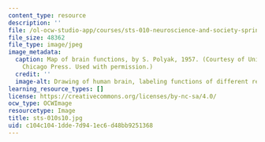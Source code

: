 ```yaml
---
content_type: resource
description: ''
file: /ol-ocw-studio-app/courses/sts-010-neuroscience-and-society-spring-2010/c104c1041dde7d941ec6d48bb9251368_sts-010s10.jpg
file_size: 48362
file_type: image/jpeg
image_metadata:
  caption: Map of brain functions, by S. Polyak, 1957. (Courtesy of University of
    Chicago Press. Used with permission.)
  credit: ''
  image-alt: Drawing of human brain, labeling functions of different regions.
learning_resource_types: []
license: https://creativecommons.org/licenses/by-nc-sa/4.0/
ocw_type: OCWImage
resourcetype: Image
title: sts-010s10.jpg
uid: c104c104-1dde-7d94-1ec6-d48bb9251368
---
```

